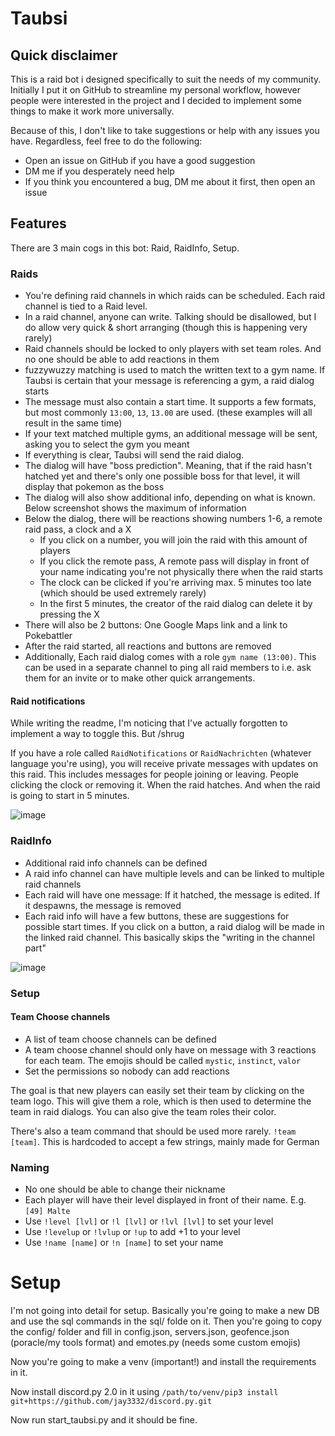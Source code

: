 # Taubsi

## Quick disclaimer

This is a raid bot i designed specifically to suit the needs of my community. Initially I put it on GitHub to streamline my personal workflow, however people were interested in the project and I decided to implement some things to make it work more universally.

Because of this, I don't like to take suggestions or help with any issues you have. Regardless, feel free to do the following:

- Open an issue on GitHub if you have a good suggestion
- DM me if you desperately need help
- If you think you encountered a bug, DM me about it first, then open an issue

## Features

There are 3 main cogs in this bot: Raid, RaidInfo, Setup.

### Raids

- You're defining raid channels in which raids can be scheduled. Each raid channel is tied to a Raid level.
- In a raid channel, anyone can write. Talking should be disallowed, but I do allow very quick & short arranging (though this is happening very rarely)
- Raid channels should be locked to only players with set team roles. And no one should be able to add reactions in them
- fuzzywuzzy matching is used to match the written text to a gym name. If Taubsi is certain that your message is referencing a gym, a raid dialog starts
- The message must also contain a start time. It supports a few formats, but most commonly `13:00`, `13`, `13.00` are used. (these examples will all result in the same time)
- If your text matched multiple gyms, an additional message will be sent, asking you to select the gym you meant
- If everything is clear, Taubsi will send the raid dialog.
- The dialog will have "boss prediction". Meaning, that if the raid hasn't hatched yet and there's only one possible boss for that level, it will display that pokemon as the boss
- The dialog will also show additional info, depending on what is known. Below screenshot shows the maximum of information
- Below the dialog, there will be reactions showing numbers 1-6, a remote raid pass, a clock and a X
  - If you click on a number, you will join the raid with this amount of players
  - If you click the remote pass, A remote pass will display in front of your name indicating you're not physically there when the raid starts
  - The clock can be clicked if you're arriving max. 5 minutes too late (which should be used extremely rarely)
  - In the first 5 minutes, the creator of the raid dialog can delete it by pressing the X
- There will also be 2 buttons: One Google Maps link and a link to Pokebattler
- After the raid started, all reactions and buttons are removed
- Additionally, Each raid dialog comes with a role `gym name (13:00)`. This can be used in a separate channel to ping all raid members to i.e. ask them for an invite or to make other quick arrangements.

#### Raid notifications

While writing the readme, I'm noticing that I've actually forgotten to implement a way to toggle this. But /shrug

If you have a role called `RaidNotifications` or `RaidNachrichten` (whatever language you're using), you will receive private messages with updates on this raid. This includes messages for people joining or leaving. People clicking the clock or removing it. When the raid hatches. And when the raid is going to start in 5 minutes.

 
![image](https://user-images.githubusercontent.com/42342921/115625355-3df72f00-a2fc-11eb-9960-03338a747fa4.png)

### RaidInfo

- Additional raid info channels can be defined
- A raid info channel can have multiple levels and can be linked to multiple raid channels
- Each raid will have one message: If it hatched, the message is edited. If it despawns, the message is removed
- Each raid info will have a few buttons, these are suggestions for possible start times. If you click on a button, a raid dialog will be made in the linked raid channel. This basically skips the "writing in the channel part"

![image](https://media.discordapp.net/attachments/604038147109683200/877618125439389786/unknown.png)

### Setup

#### Team Choose channels

- A list of team choose channels can be defined
- A team choose channel should only have on message with 3 reactions for each team. The emojis should be called `mystic`, `instinct`, `valor`
- Set the permissions so nobody can add reactions

The goal is that new players can easily set their team by clicking on the team logo. This will give them a role, which is then used to determine the team in raid dialogs. You can also give the team roles their color.

There's also a team command that should be used more rarely. `!team [team]`. This is hardcoded to accept a few strings, mainly made for German

### Naming

- No one should be able to change their nickname
- Each player will have their level displayed in front of their name. E.g. `[49] Malte`
- Use `!level [lvl]` or `!l [lvl]` or `!lvl [lvl]` to set your level
- Use `!levelup` or `!lvlup` or `!up` to add +1 to your level
- Use `!name [name]` or `!n [name]` to set your name

# Setup

I'm not going into detail for setup. Basically you're going to make a new DB and use the sql commands in the sql/ folde on it. Then you're going to copy the config/ folder and fill in config.json, servers.json, geofence.json (poracle/my tools format) and emotes.py (needs some custom emojis)

Now you're going to make a venv (important!) and install the requirements in it.

Now install discord.py 2.0 in it using `/path/to/venv/pip3 install git+https://github.com/jay3332/discord.py.git`

Now run start_taubsi.py and it should be fine.
